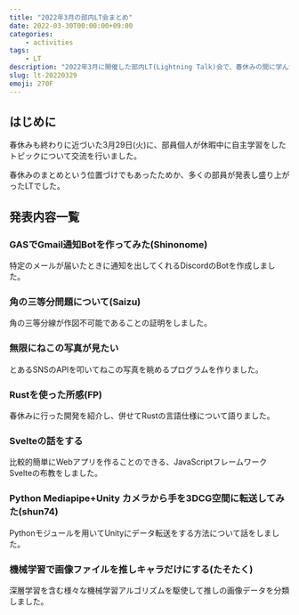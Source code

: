 ```yaml
---
title: "2022年3月の部内LT会まとめ"
date: 2022-03-30T00:00:00+09:00
categories:
    - activities
tags:
    - LT
description: "2022年3月に開催した部内LT(Lightning Talk)会で、春休みの間に学んだことの発表と交流を行いました"
slug: lt-20220329
emoji: 270F
---
```


## はじめに

春休みも終わりに近づいた3月29日(火)に、部員個人が休暇中に自主学習をしたトピックについて交流を行いました。

春休みのまとめという位置づけでもあったためか、多くの部員が発表し盛り上がったLTでした。

## 発表内容一覧

### GASでGmail通知Botを作ってみた(Shinonome)

特定のメールが届いたときに通知を出してくれるDiscordのBotを作成しました。

### 角の三等分問題について(Saizu)

角の三等分線が作図不可能であることの証明をしました。

### 無限にねこの写真が見たい

とあるSNSのAPIを叩いてねこの写真を眺めるプログラムを作りました。

### Rustを使った所感(FP)

春休みに行った開発を紹介し、併せてRustの言語仕様について語りました。

### Svelteの話をする

比較的簡単にWebアプリを作ることのできる、JavaScriptフレームワークSvelteの布教をしました。

### Python Mediapipe+Unity カメラから手を3DCG空間に転送してみた(shun74)

Pythonモジュールを用いてUnityにデータ転送をする方法について話をしました。

### 機械学習で画像ファイルを推しキャラだけにする(たそたく)

深層学習を含む様々な機械学習アルゴリズムを駆使して推しの画像データを分類しました。

